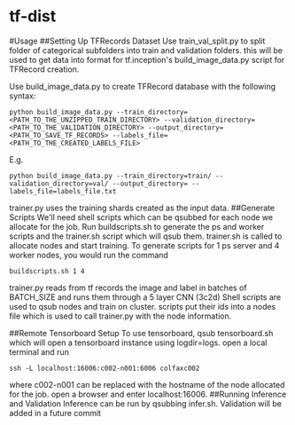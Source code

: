 # tf-dist
#Usage
##Setting Up TFRecords Dataset
Use train_val_split.py to split folder of categorical subfolders into train and validation folders.  this will be used to get data into format for tf.inception's build_image_data.py script for TFRecord creation.

Use build_image_data.py to create TFRecord database with the following syntax:
```
python build_image_data.py --train_directory=<PATH_TO_THE_UNZIPPED_TRAIN_DIRECTORY> --validation_directory=<PATH_TO_THE_VALIDATION_DIRECTORY> --output_directory=<PATH_TO_SAVE_TF_RECORDS> --labels_file=<PATH_TO_THE_CREATED_LABELS_FILE>
```
E.g.
```
python build_image_data.py --train_directory=train/ --validation_directory=val/ --output_directory= --labels_file=labels_file.txt
```
trainer.py uses the training shards created as the input data.
##Generate Scripts
We'll need shell scripts which can be qsubbed for each node we allocate for the job.  Run buildscripts.sh to generate the ps and worker scripts and the trainer.sh script which will qsub them. trainer.sh is called to allocate nodes and start training.
To generate scripts for 1 ps server and 4 worker nodes, you would run the command
```
buildscripts.sh 1 4
```
trainer.py reads from tf records the image and label in batches of BATCH_SIZE and runs them through a 5 layer CNN (3c2d)
Shell scripts are used to qsub nodes and train on cluster. scripts put their ids into a nodes file which is used to call trainer.py with the node information.

##Remote Tensorboard Setup
To use tensorboard, qsub tensorboard.sh which will open a tensorboard instance using logdir=logs.  open a local terminal and run
```
ssh -L localhost:16006:c002-n001:6006 colfaxc002
```
where c002-n001 can be replaced with the hostname of the node allocated for the job. open a browser and enter localhost:16006.
##Running Inference and Validation
Inference can be run by qsubbing infer.sh.
Validation will be added in a future commit

